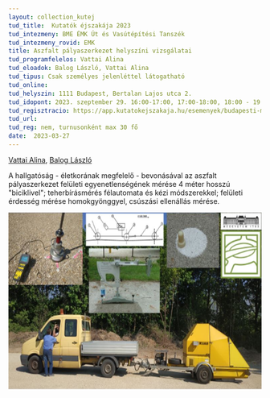 ```yaml
---
layout: collection_kutej
tud_title:  Kutatók éjszakája 2023
tud_intezmeny: BME ÉMK Út és Vasútépítési Tanszék
tud_intezmeny_rovid: EMK
title: Aszfalt pályaszerkezet helyszíni vizsgálatai
tud_programfelelos: Vattai Alina
tud_eloadok: Balog László, Vattai Alina
tud_tipus: Csak személyes jelenléttel látogatható
tud_online: 
tud_helyszin: 1111 Budapest, Bertalan Lajos utca 2.
tud_idopont: 2023. szeptember 29. 16:00-17:00, 17:00-18:00, 18:00 - 19:00
tud_regisztracio: https://app.kutatokejszakaja.hu/esemenyek/budapesti-muszaki-es-gazdasagtudomanyi-egyetem/aszfalt-palyaszerkezet-helyszini-vizsgalata
tud_url: 
tud_reg: nem, turnusonként max 30 fő
date:  2023-03-27
---
```


[Vattai Alina](https://epito.bme.hu/vattai-alina), [Balog László](https://epito.bme.hu/balog-laszlo)

A hallgatóság - életkorának megfelelő - bevonásával az aszfalt pályaszerkezet felületi egyenetlenségének mérése 4 méter hosszú "biciklivel"; teherbírásmérés félautomata és kézi módszerekkel; felületi érdesség mérése homokgyönggyel, csúszási ellenállás mérése.

![Aszfalt pályaszerkezet helyszíni vizsgálatai](images/aszfalt-palyaszerkezet-helyszini-vizsgalatai.jpg)
